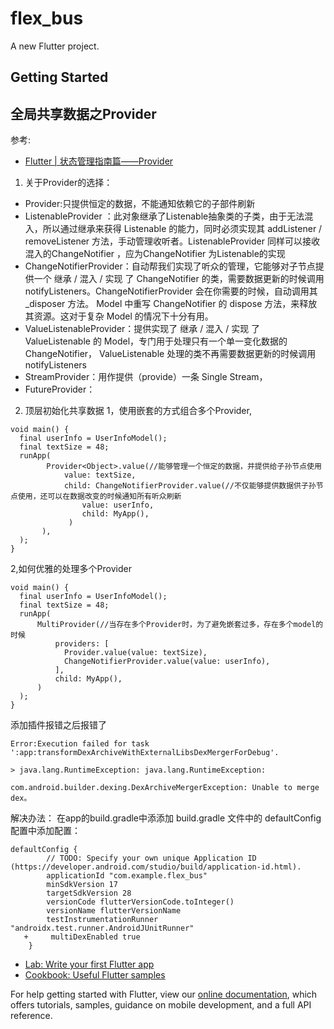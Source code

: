 # flex_bus

A new Flutter project.

## Getting Started

## 全局共享数据之Provider
参考:
- [Flutter | 状态管理指南篇——Provider](https://juejin.im/post/5d00a84fe51d455a2f22023f#heading-18)

1. 关于Provider的选择：
- Provider:只提供恒定的数据，不能通知依赖它的子部件刷新
- ListenableProvider ：此对象继承了Listenable抽象类的子类，由于无法混入，所以通过继承来获得 Listenable 的能力，同时必须实现其 addListener / removeListener 方法，手动管理收听者。ListenableProvider 同样可以接收混入的ChangeNotifier ，应为ChangeNotifier 为Listenable的实现
- ChangeNotifierProvider：自动帮我们实现了听众的管理，它能够对子节点提供一个 继承 / 混入 / 实现 了 ChangeNotifier 的类，需要数据更新的时候调用 notifyListeners。ChangeNotifierProvider 会在你需要的时候，自动调用其 _disposer 方法。 Model 中重写 ChangeNotifier 的 dispose 方法，来释放其资源。这对于复杂 Model 的情况下十分有用。
- ValueListenableProvider：提供实现了 继承 / 混入 / 实现 了 ValueListenable 的 Model，专门用于处理只有一个单一变化数据的 ChangeNotifier， ValueListenable 处理的类不再需要数据更新的时候调用 notifyListeners
- StreamProvider：用作提供（provide）一条 Single Stream，
- FutureProvider：
2. 顶层初始化共享数据
1，使用嵌套的方式组合多个Provider,

````
void main() {
  final userInfo = UserInfoModel();
  final textSize = 48;
  runApp(
        Provider<Object>.value(//能够管理一个恒定的数据，并提供给子孙节点使用
            value: textSize,
            child: ChangeNotifierProvider.value(//不仅能够提供数据供子孙节点使用，还可以在数据改变的时候通知所有听众刷新
                value: userInfo,
                child: MyApp(),
             )
       ),
  );
}

````
2,如何优雅的处理多个Provider
````
void main() {
  final userInfo = UserInfoModel();
  final textSize = 48;
  runApp(
      MultiProvider(//当存在多个Provider时，为了避免嵌套过多，存在多个model的时候
          providers: [
            Provider.value(value: textSize),
            ChangeNotifierProvider.value(value: userInfo),
          ],
          child: MyApp(),
      )
  );
}
````

添加插件报错之后报错了
````
Error:Execution failed for task ':app:transformDexArchiveWithExternalLibsDexMergerForDebug'.

> java.lang.RuntimeException: java.lang.RuntimeException:

com.android.builder.dexing.DexArchiveMergerException: Unable to merge dex。
````
解决办法：
在app的build.gradle中添添加
 build.gradle 文件中的 defaultConfig 配置中添加配置：
````
defaultConfig {
        // TODO: Specify your own unique Application ID (https://developer.android.com/studio/build/application-id.html).
        applicationId "com.example.flex_bus"
        minSdkVersion 17
        targetSdkVersion 28
        versionCode flutterVersionCode.toInteger()
        versionName flutterVersionName
        testInstrumentationRunner "androidx.test.runner.AndroidJUnitRunner"
   +     multiDexEnabled true
    }
````

- [Lab: Write your first Flutter app](https://flutter.dev/docs/get-started/codelab)
- [Cookbook: Useful Flutter samples](https://flutter.dev/docs/cookbook)

For help getting started with Flutter, view our 
[online documentation](https://flutter.dev/docs), which offers tutorials, 
samples, guidance on mobile development, and a full API reference.

